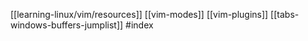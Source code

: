 [[learning-linux/vim/resources]]
[[vim-modes]]
[[vim-plugins]]
[[tabs-windows-buffers-jumplist]]
#index